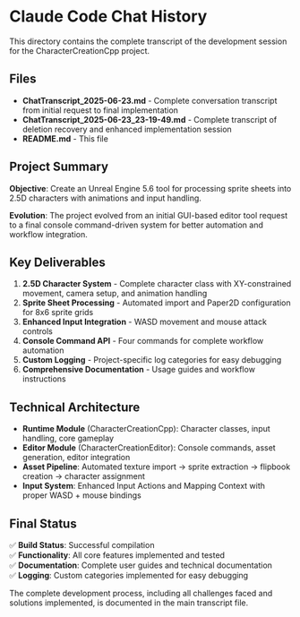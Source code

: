 # Claude Code Chat History

This directory contains the complete transcript of the development session for the CharacterCreationCpp project.

## Files

- **ChatTranscript_2025-06-23.md** - Complete conversation transcript from initial request to final implementation
- **ChatTranscript_2025-06-23_23-19-49.md** - Complete transcript of deletion recovery and enhanced implementation session
- **README.md** - This file

## Project Summary

**Objective**: Create an Unreal Engine 5.6 tool for processing sprite sheets into 2.5D characters with animations and input handling.

**Evolution**: The project evolved from an initial GUI-based editor tool request to a final console command-driven system for better automation and workflow integration.

## Key Deliverables

1. **2.5D Character System** - Complete character class with XY-constrained movement, camera setup, and animation handling
2. **Sprite Sheet Processing** - Automated import and Paper2D configuration for 8x6 sprite grids  
3. **Enhanced Input Integration** - WASD movement and mouse attack controls
4. **Console Command API** - Four commands for complete workflow automation
5. **Custom Logging** - Project-specific log categories for easy debugging
6. **Comprehensive Documentation** - Usage guides and workflow instructions

## Technical Architecture

- **Runtime Module** (CharacterCreationCpp): Character classes, input handling, core gameplay
- **Editor Module** (CharacterCreationEditor): Console commands, asset generation, editor integration
- **Asset Pipeline**: Automated texture import → sprite extraction → flipbook creation → character assignment
- **Input System**: Enhanced Input Actions and Mapping Context with proper WASD + mouse bindings

## Final Status

✅ **Build Status**: Successful compilation  
✅ **Functionality**: All core features implemented and tested  
✅ **Documentation**: Complete user guides and technical documentation  
✅ **Logging**: Custom categories implemented for easy debugging

The complete development process, including all challenges faced and solutions implemented, is documented in the main transcript file.